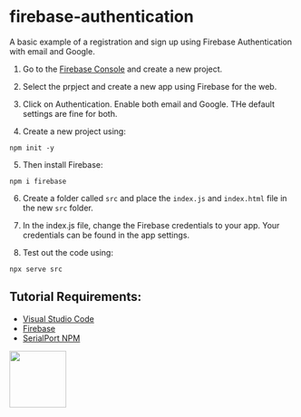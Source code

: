# firebase-authentication

A basic example of a registration and sign up using Firebase Authentication with email and Google. 

1. Go to the [Firebase Console](https://console.firebase.google.com/) and create a new project. 

2. Select the prpject and create a new app using Firebase for the web.

3. Click on Authentication. Enable both email and Google. THe default settings are fine for both.  

4. Create a new project using:

```
npm init -y
```

5. Then install Firebase:

```
npm i firebase
```

6. Create a folder called ```src``` and place the ```index.js``` and ```index.html``` file in the new ```src``` folder. 

8. In the index.js file, change the Firebase credentials to your app. Your credentials can be found in the app settings. 

9. Test out the code using:

```
npx serve src
```

## Tutorial Requirements:

* [Visual Studio Code](https://code.visualstudio.com/)
* [Firebase](https://console.firebase.google.com/) 
* [SerialPort NPM](https://www.npmjs.com/package/serialport)

<a href="https://codeadam.ca">
<img src="https://codeadam.ca/images/code-block.png" width="100">
</a>
